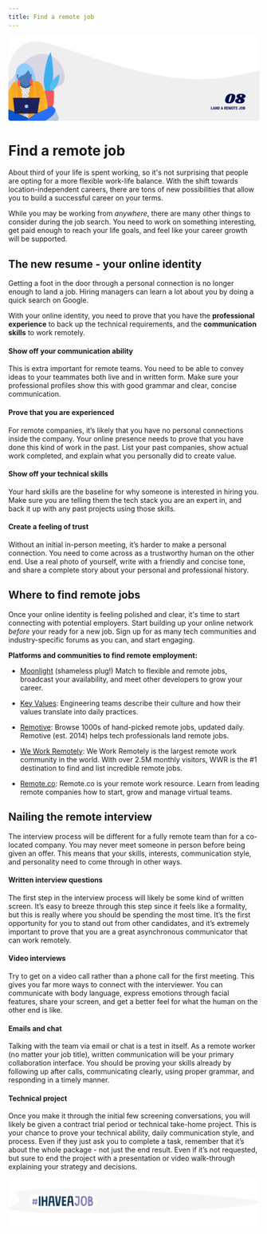 ```yaml
---
title: Find a remote job
---
```


![Land a remote job](./assets/header-illustrations/8.png)

# Find a remote job

About third of your life is spent working, so it's not surprising that people are opting for a more flexible work-life balance. With the shift towards location-independent careers, there are tons of new possibilities that allow you to build a successful career on your terms.

While you may be working from _anywhere_, there are many other things to consider during the job search. You need to work on something interesting, get paid enough to reach your life goals, and feel like your career growth will be supported.

## The new resume - your online identity

Getting a foot in the door through a personal connection is no longer enough to land a job. Hiring managers can learn a lot about you by doing a quick search on Google. 

With your online identity, you need to prove that you have the **professional experience** to back up the technical requirements, and the **communication skills** to work remotely. 

#### Show off your communication ability 
This is extra important for remote teams. You need to be able to convey ideas to your teammates both live and in written form. Make sure your professional profiles show this with good grammar and clear, concise communication.

#### Prove that you are experienced
For remote companies, it’s likely that you have no personal connections inside the company. Your online presence needs to prove that you have done this kind of work in the past. List your past companies, show actual work completed, and explain what you personally did to create value.

#### Show off your technical skills 
Your hard skills are the baseline for why someone is interested in hiring you. Make sure you are telling them the tech stack you are an expert in, and back it up with any past projects using those skills.

#### Create a feeling of trust
Without an initial in-person meeting, it’s harder to make a personal connection. You need to come across as a trustworthy human on the other end. Use a real photo of yourself, write with a friendly and concise tone, and share a complete story about your personal and professional history.

<ClientOnly>
  <Tweet id="1072263742472126465" :options="{ conversation: 'none' }" />
</ClientOnly>

## Where to find remote jobs

Once your online identity is feeling polished and clear, it's time to start connecting with potential employers. Start building up your online network _before_ your ready for a new job. Sign up for as many tech communities and industry-specific forums as you can, and start engaging.

**Platforms and communities to find remote employment:**

- [Moonlight](https://www.moonlightwork.com/) (shameless plug!) Match to flexible and remote jobs, broadcast your availability,
and meet other developers to grow your career.

- [Key Values](https://www.keyvalues.com): Engineering teams describe their culture and how their values translate into daily practices.

- [Remotive](https://remotive.io): Browse 1000s of hand-picked remote jobs, updated daily. Remotive (est. 2014) helps tech professionals land remote jobs.

- [We Work Remotely](https://weworkremotely.com): We Work Remotely is the largest remote work community in the world. With over 2.5M monthly visitors, WWR is the #1 destination to find and list incredible remote jobs.

- [Remote.co](https://remote.co): Remote.co is your remote work resource. Learn from leading remote companies how to start, grow and manage virtual teams.

<ClientOnly>
  <Tweet id="1090978853537964033" :options="{ conversation: 'none' }" />
</ClientOnly>

## Nailing the remote interview

The interview process will be different for a fully remote team than for a co-located company. You may never meet someone in person before being given an offer. This means that your skills, interests, communication style, and personality need to come through in other ways.

#### Written interview questions
The first step in the interview process will likely be some kind of written screen. It’s easy to breeze through this step since it feels like a formality, but this is really where you should be spending the most time. It’s the first opportunity for you to stand out from other candidates, and it’s extremely important to prove that you are a great asynchronous communicator that can work remotely.

#### Video interviews
Try to get on a video call rather than a phone call for the first meeting. This gives you far more ways to connect with the interviewer. You can communicate with body language, express emotions through facial features, share your screen, and get a better feel for what the human on the other end is like.

#### Emails and chat
Talking with the team via email or chat is a test in itself. As a remote worker (no matter your job title), written communication will be your primary collaboration interface. You should be proving your skills already by following up after calls, communicating clearly, using proper grammar, and responding in a timely manner.

#### Technical project
Once you make it through the initial few screening conversations, you will likely be given a contract trial period or technical take-home project. This is your chance to prove your technical ability, daily communication style, and process. Even if they just ask you to complete a task, remember that it’s about the whole package - not just the end result. Even if it’s not requested, but sure to end the project with a presentation or video walk-through explaining your strategy and decisions.

<ClientOnly>
  <Tweet id="1129004528215322624" :options="{ conversation: 'none' }" />
</ClientOnly>

![Divider illustration - #IHaveAJob](./assets/divider-illustrations/divider-7.png)